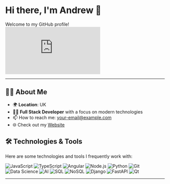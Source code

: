 # Hi there, I'm Andrew 👋

Welcome to my GitHub profile! 
![Profile Banner](https://github.com/osandrey/osandrey/edit/main/README.md#:~:text=github%2D-,header,-%2Dimage.png)

---

## 👨‍💻 About Me
- 🌍 **Location**: UK
- 👨‍💻 **Full Stack Developer** with a focus on modern technologies
- 📫 How to reach me: [your-email@example.com](mailto:osandreyman@gmail.com)
- 🌐 Check out my [Website](https://osandrey.github.io)


## 🛠️ Technologies & Tools
Here are some technologies and tools I frequently work with:

![JavaScript](https://img.shields.io/badge/JavaScript-F7DF1E?style=flat-square&logo=javascript&logoColor=black)
![TypeScript](https://img.shields.io/badge/TypeScript-007ACC?style=flat-square&logo=typescript&logoColor=white)
![Angular](https://img.shields.io/badge/Angular-DD0031?style=flat-square&logo=angular&logoColor=white)
![Node.js](https://img.shields.io/badge/Node.js-43853D?style=flat-square&logo=node.js&logoColor=white)
![Python](https://img.shields.io/badge/Python-3776AB?style=flat-square&logo=python&logoColor=white)
![Git](https://img.shields.io/badge/Git-F05032?style=flat-square&logo=git&logoColor=white)
![Data Science](https://img.shields.io/badge/Data%20Science-8C8C8C?style=flat-square&logo=python&logoColor=white)
![AI](https://img.shields.io/badge/AI-FF6F20?style=flat-square&logo=robot&logoColor=white)
![SQL](https://img.shields.io/badge/SQL-4479A1?style=flat-square&logo=mysql&logoColor=white)
![NoSQL](https://img.shields.io/badge/NoSQL-4EA94B?style=flat-square&logo=nosql&logoColor=white)
![Django](https://img.shields.io/badge/Django-092E20?style=flat-square&logo=django&logoColor=white)
![FastAPI](https://img.shields.io/badge/FastAPI-005571?style=flat-square&logo=fastapi&logoColor=white)
![Qt](https://img.shields.io/badge/Qt-41CD52?style=flat-square&logo=qt&logoColor=white)







---
